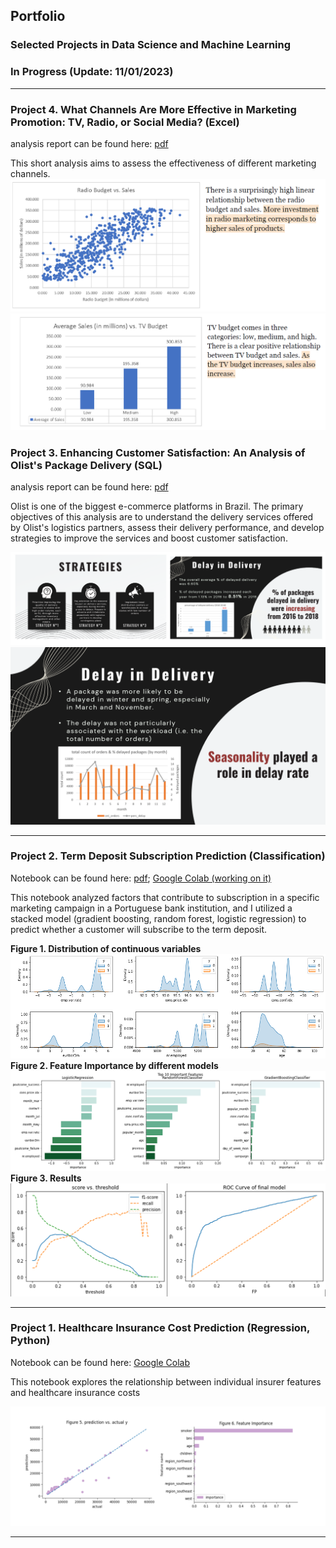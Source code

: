 ## Portfolio
### Selected Projects in Data Science and Machine Learning
### In Progress (Update: 11/01/2023)
---
### Project 4. What Channels Are More Effective in Marketing Promotion: TV, Radio, or Social Media? (Excel)
analysis report can be found here: [pdf](/pdf/Marketing_Promotion_Analysis.pdf)

This short analysis aims to assess the effectiveness of different marketing channels. 
<img src="images/p4i1.png?raw=true">
<img src="images/p4i2.png?raw=true">

### Project 3. Enhancing Customer Satisfaction: An Analysis of Olist's Package Delivery (SQL)
analysis report can be found here: [pdf](/pdf/e-commerce.pdf)

Olist is one of the biggest e-commerce platforms in Brazil. The primary objectives of this analysis are to understand the delivery services offered by Olist's logistics partners, assess their delivery performance, and develop strategies to improve the services and boost customer satisfaction.

<img src="images/p3i1.png?raw=true"/>
<img src="images/p3i2.png?raw=true"/>

---
### Project 2. Term Deposit Subscription Prediction (Classification)
Notebook can be found here: [pdf](/pdf/Bank_Marketing.pdf); [Google Colab (working on it)](https://drive.google.com/file/d/1GGUtD88CLZWKCBvnHCQIfBHCuTgP8zl7/view?usp=drive_link)

This notebook analyzed factors that contribute to subscription in a specific marketing campaign in a Portuguese bank institution, and I utilized a stacked model (gradient boosting, random forest, logistic regression) to predict whether a customer will subscribe to the term deposit. 

**Figure 1. Distribution of continuous variables**
<img src="images/p2i1.png?raw=true"/>
**Figure 2. Feature Importance by different models**
<img src="images/p2i2.png?raw=true"/>
**Figure 3. Results**
<img src="images/p2i3.png?raw=true"/>


---
### Project 1. Healthcare Insurance Cost Prediction (Regression, Python)
Notebook can be found here: [Google Colab](https://colab.research.google.com/drive/1mlMyL0oDe3S1c9dBVnk7nyUX5Bu_Y74u?usp=sharing)

This notebook explores the relationship between individual insurer features and healthcare insurance costs

<img src="images/p1i1.png?raw=true"/>

---
